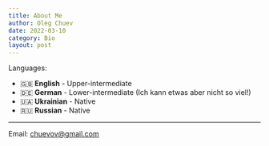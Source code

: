 ```yaml
---
title: About Me
author: Oleg Chuev
date: 2022-03-10
category: Bio
layout: post
---
```


Languages:

- 🇬🇧 **English** - Upper-intermediate
- 🇩🇪 **German** - Lower-intermediate (Ich kann etwas aber nicht so viel!)
- 🇺🇦 **Ukrainian** - Native
- 🇷🇺 **Russian** - Native

---

Email: chuevov@gmail.com
